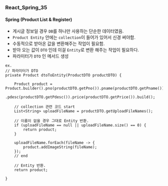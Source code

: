 ### React_Spring_35

#### Spring (Product List & Register)
- 게시글 정보일 경우 `DB`를 하나만 사용하는 단순한 데이터였음.
- `Product Entity` 안에는 `collection`이 들어가 있어서 신경 써야함.
- 수동적으로 받아온 값을 변환해주는 작업이 필요함.
- 받아 오는 값이 `DTO` 인데 이걸 `Entity`로 변환 해주는 작업이 필요하다.
- 파라미터가 `DTO` 인 메서드 생성
```
ex.
// 파라미터가 DTO
private Product dtoToEntity(ProductDTO productDTO) {

    Product product = Product.builder().pno(productDTO.getPno()).pname(productDTO.getPname())
            .pdesc(productDTO.getPdesc()).price(productDTO.getPrice()).build();

    // collection 관련 코드 start
    List<String> uploadFileName = productDTO.getUploadFileNames();

    // 이름이 없을 경우 그대로 Entity 반환.
    if (uploadFileName == null || uploadFileName.size() == 0) {
        return product;
    }
    
    uploadFileName.forEach(fileName -> {
        product.addImageString(fileName);
    });
    // end

    // Entity 반환.
    return product;

}
```